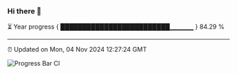 ### Hi there 👋

⏳ Year progress { █████████████████████████▁▁▁▁▁ } 84.29 %

---

⏰ Updated on Mon, 04 Nov 2024 12:27:24 GMT

![Progress Bar CI](https://github.com/liununu/liununu/workflows/Progress%20Bar%20CI/badge.svg)
